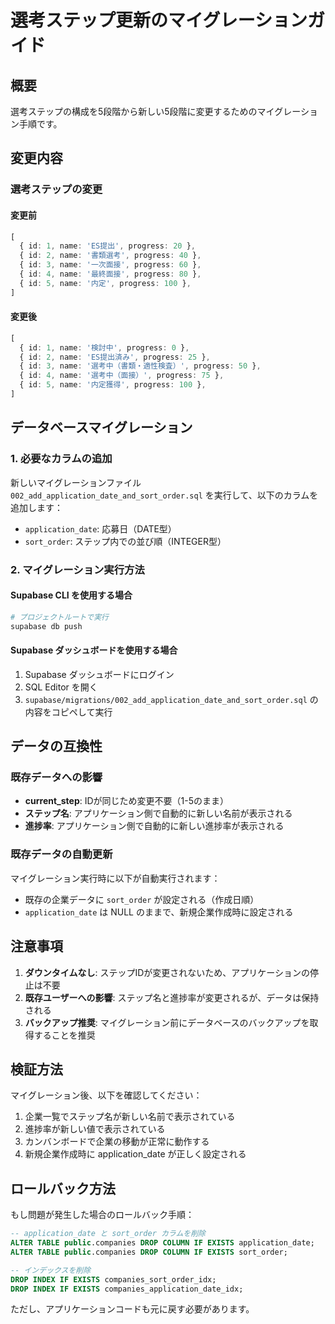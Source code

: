 # 選考ステップ更新のマイグレーションガイド

## 概要
選考ステップの構成を5段階から新しい5段階に変更するためのマイグレーション手順です。

## 変更内容

### 選考ステップの変更

#### 変更前
```typescript
[
  { id: 1, name: 'ES提出', progress: 20 },
  { id: 2, name: '書類選考', progress: 40 },
  { id: 3, name: '一次面接', progress: 60 },
  { id: 4, name: '最終面接', progress: 80 },
  { id: 5, name: '内定', progress: 100 },
]
```

#### 変更後
```typescript
[
  { id: 1, name: '検討中', progress: 0 },
  { id: 2, name: 'ES提出済み', progress: 25 },
  { id: 3, name: '選考中（書類・適性検査）', progress: 50 },
  { id: 4, name: '選考中（面接）', progress: 75 },
  { id: 5, name: '内定獲得', progress: 100 },
]
```

## データベースマイグレーション

### 1. 必要なカラムの追加
新しいマイグレーションファイル `002_add_application_date_and_sort_order.sql` を実行して、以下のカラムを追加します：

- `application_date`: 応募日（DATE型）
- `sort_order`: ステップ内での並び順（INTEGER型）

### 2. マイグレーション実行方法

#### Supabase CLI を使用する場合
```bash
# プロジェクトルートで実行
supabase db push
```

#### Supabase ダッシュボードを使用する場合
1. Supabase ダッシュボードにログイン
2. SQL Editor を開く
3. `supabase/migrations/002_add_application_date_and_sort_order.sql` の内容をコピペして実行

## データの互換性

### 既存データへの影響
- **current_step**: IDが同じため変更不要（1-5のまま）
- **ステップ名**: アプリケーション側で自動的に新しい名前が表示される
- **進捗率**: アプリケーション側で自動的に新しい進捗率が表示される

### 既存データの自動更新
マイグレーション実行時に以下が自動実行されます：
- 既存の企業データに `sort_order` が設定される（作成日順）
- `application_date` は NULL のままで、新規企業作成時に設定される

## 注意事項

1. **ダウンタイムなし**: ステップIDが変更されないため、アプリケーションの停止は不要
2. **既存ユーザーへの影響**: ステップ名と進捗率が変更されるが、データは保持される
3. **バックアップ推奨**: マイグレーション前にデータベースのバックアップを取得することを推奨

## 検証方法

マイグレーション後、以下を確認してください：

1. 企業一覧でステップ名が新しい名前で表示されている
2. 進捗率が新しい値で表示されている
3. カンバンボードで企業の移動が正常に動作する
4. 新規企業作成時に application_date が正しく設定される

## ロールバック方法

もし問題が発生した場合のロールバック手順：

```sql
-- application_date と sort_order カラムを削除
ALTER TABLE public.companies DROP COLUMN IF EXISTS application_date;
ALTER TABLE public.companies DROP COLUMN IF EXISTS sort_order;

-- インデックスを削除
DROP INDEX IF EXISTS companies_sort_order_idx;
DROP INDEX IF EXISTS companies_application_date_idx;
```

ただし、アプリケーションコードも元に戻す必要があります。